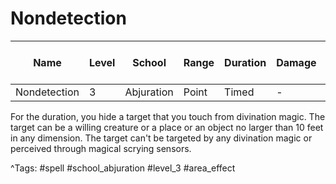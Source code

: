 # Nondetection

| Name | Level | School | Range | Duration | Damage | Save DC & Type |
|------|-------|--------|-------|----------|--------|----------------|
| Nondetection | 3 | Abjuration | Point | Timed | - | - |

For the duration, you hide a target that you touch from divination magic. The target can be a willing creature or a place or an object no larger than 10 feet in any dimension. The target can't be targeted by any divination magic or perceived through magical scrying sensors.

^Tags: #spell #school_abjuration #level_3 #area_effect